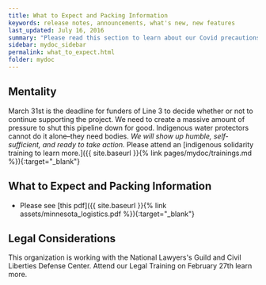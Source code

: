 ```yaml
---
title: What to Expect and Packing Information
keywords: release notes, announcements, what's new, new features
last_updated: July 16, 2016
summary: "Please read this section to learn about our Covid precautions"
sidebar: mydoc_sidebar
permalink: what_to_expect.html
folder: mydoc
---
```


## Mentality
March 31st is the deadline for funders of Line 3 to decide whether or not to continue supporting the project.
We need to create a massive amount of pressure to shut this pipeline down for good.
Indigenous water protectors cannot do it alone–they need bodies.
_We will show up humble, self-sufficient, and ready to take action._ Please attend an [indigenous solidarity training to learn more.]({{ site.baseurl }}{% link pages/mydoc/trainings.md %}){:target="_blank"}



## What to Expect and Packing Information
- Please see [this pdf]({{ site.baseurl }}{% link assets/minnesota_logistics.pdf %}){:target="_blank"}

## Legal Considerations

This organization is working with the National Lawyers's Guild and Civil Liberties Defense Center. Attend our Legal Training on February 27th learn more.



